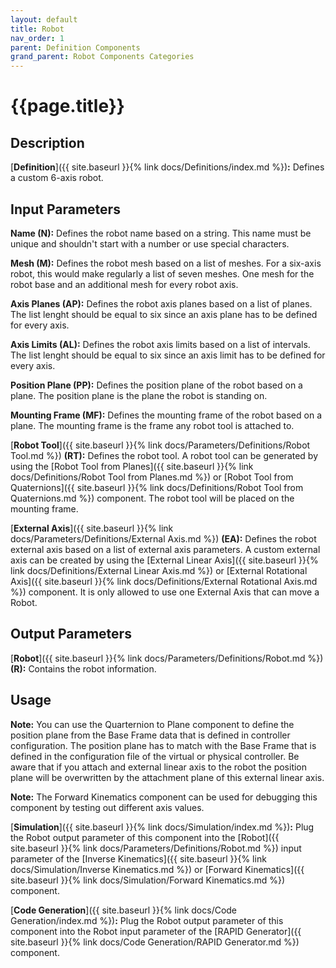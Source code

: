 ```yaml
---
layout: default
title: Robot
nav_order: 1
parent: Definition Components
grand_parent: Robot Components Categories
---
```


# **{{page.title}}**

## **Description**

[**Definition**]({{ site.baseurl }}{% link docs/Definitions/index.md %})**:** 
Defines a custom 6-axis robot. 

## **Input Parameters**

**Name (N):** Defines the robot name based on a string. This name must be unique and shouldn't start with a number or use special characters.

**Mesh (M):** Defines the robot mesh based on a list of meshes. For a six-axis robot, this would make regularly a list of seven meshes. One mesh for the robot base and an additional mesh for every robot axis.

**Axis Planes (AP):** Defines the robot axis planes based on a list of planes. The list lenght should be equal to six since an axis plane has to be defined for every axis. 

**Axis Limits (AL):** Defines the robot axis limits based on a list of intervals. The list lenght should be equal to six since an axis limit has to be defined for every axis.

**Position Plane (PP):** Defines the position plane of the robot based on a plane. The position plane is the plane the robot is standing on.

**Mounting Frame (MF):** Defines the mounting frame of the robot based on a plane. The mounting frame is the frame any robot tool is attached to.

[**Robot Tool**]({{ site.baseurl }}{% link docs/Parameters/Definitions/Robot Tool.md %}) **(RT):** Defines the robot tool. A robot tool can be generated by using the [Robot Tool from Planes]({{ site.baseurl }}{% link docs/Definitions/Robot Tool from Planes.md %}) or [Robot Tool from Quaternions]({{ site.baseurl }}{% link docs/Definitions/Robot Tool from Quaternions.md %}) component. The robot tool will be placed on the mounting frame. 

[**External Axis**]({{ site.baseurl }}{% link docs/Parameters/Definitions/External Axis.md %}) **(EA):** Defines the robot external axis based on a list of external axis parameters. A custom external axis can be created by using the
[External Linear Axis]({{ site.baseurl }}{% link docs/Definitions/External Linear Axis.md %}) or [External Rotational Axis]({{ site.baseurl }}{% link docs/Definitions/External Rotational Axis.md %}) component. It is only allowed to use one External Axis that can move a Robot.

## **Output Parameters**

[**Robot**]({{ site.baseurl }}{% link docs/Parameters/Definitions/Robot.md %}) **(R):** Contains the robot information.

## **Usage**

**Note:** You can use the Quarternion to Plane component to define the position plane from the Base Frame data that is defined in controller configuration. The position plane has to match with the Base Frame that is defined in the configuration file of the virtual or physical controller. Be aware that if you attach and external linear axis to the robot the position plane will be overwritten by the attachment plane of this external linear axis.

**Note:** The Forward Kinematics component can be used for debugging this component by testing out different axis values.

[**Simulation**]({{ site.baseurl }}{% link docs/Simulation/index.md %})**:** Plug the Robot output parameter of this component into the [Robot]({{ site.baseurl }}{% link docs/Parameters/Definitions/Robot.md %}) input parameter of the [Inverse Kinematics]({{ site.baseurl }}{% link docs/Simulation/Inverse Kinematics.md %}) 
or [Forward Kinematics]({{ site.baseurl }}{% link docs/Simulation/Forward Kinematics.md %}) component.

[**Code Generation**]({{ site.baseurl }}{% link docs/Code Generation/index.md %})**:** 
Plug the Robot output parameter of this component into the Robot input parameter of the [RAPID Generator]({{ site.baseurl }}{% link docs/Code Generation/RAPID Generator.md %}) component.
